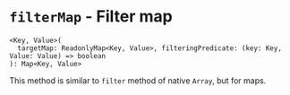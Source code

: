 # `filterMap` - Filter map

```
<Key, Value>(
  targetMap: ReadonlyMap<Key, Value>, filteringPredicate: (key: Key, Value: Value) => boolean
): Map<Key, Value> 
```

This method is similar to `filter` method of native `Array`, but for maps.
